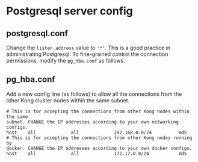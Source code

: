 # Postgresql server config

## postgresql.conf

Change the `listen_address` value to `'*'`. This is a good practice in
administrating Postgresql. To fine-grained control the connection permissions,
modify the `pg_hba.conf` as follows.

## pg_hba.conf

Add a new config line (as follows) to allow all the connections from the other Kong cluster nodes within the same subnet.

```
# This is for accepting the connections from other Kong nodes within the same
subnet. CHANGE the IP addresses according to your own networking configs.
host    all             all             192.168.0.0/24          md5
# This is for accepting the connections from other Kong nodes running by
docker. CHANGE the IP addresses according to your own docker configs.
host    all             all             172.17.0.0/24           md5
```
